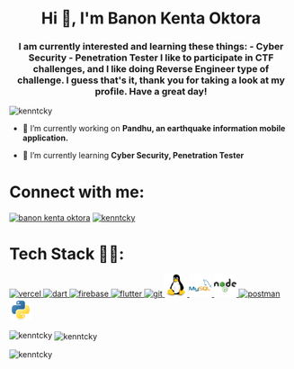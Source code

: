 <h1 align="center">Hi 👋, I'm Banon Kenta Oktora</h1>
<h3 align="center">I am currently interested and learning these things: - Cyber Security - Penetration Tester I like to participate in CTF challenges, and I like doing Reverse Engineer type of challenge. I guess that's it, thank you for taking a look at my profile. Have a great day!</h3>

<p align="left"> <img src="https://komarev.com/ghpvc/?username=kenntcky&label=Profile%20views&color=0e75b6&style=flat" alt="kenntcky" /> </p>

- 🔭 I’m currently working on **Pandhu, an earthquake information mobile application.**

- 🌱 I’m currently learning **Cyber Security, Penetration Tester**

# Connect with me:
<p align="left">
<a href="[https://linkedin.com/in/banon-kenta-oktora](https://www.linkedin.com/in/banon-kenta-oktora-416635310/)" target="blank"><img align="center" src="https://raw.githubusercontent.com/rahuldkjain/github-profile-readme-generator/master/src/images/icons/Social/linked-in-alt.svg" alt="banon kenta oktora" height="30" width="40" /></a>
<a href="https://instagram.com/kenntcky_" target="blank"><img align="center" src="https://raw.githubusercontent.com/rahuldkjain/github-profile-readme-generator/master/src/images/icons/Social/instagram.svg" alt="kenntcky" height="30" width="40" /></a>
</p>

# Tech Stack 👨‍💻:
<p align="left"> <a href="https://developer.android.com" target="_blank" rel="noreferrer"> <img src="https://img.shields.io/badge/Vercel-000000?style=for-the-badge&logo=vercel&logoColor=white" alt="vercel"/> </a> <a href="https://dart.dev" target="_blank" rel="noreferrer"> <img src="https://www.vectorlogo.zone/logos/dartlang/dartlang-icon.svg" alt="dart" width="40" height="40"/> </a> <a href="https://firebase.google.com/" target="_blank" rel="noreferrer"> <img src="https://www.vectorlogo.zone/logos/firebase/firebase-icon.svg" alt="firebase" width="40" height="40"/> </a> <a href="https://flutter.dev" target="_blank" rel="noreferrer"> <img src="https://www.vectorlogo.zone/logos/flutterio/flutterio-icon.svg" alt="flutter" width="40" height="40"/> </a> <a href="https://git-scm.com/" target="_blank" rel="noreferrer"> <img src="https://www.vectorlogo.zone/logos/git-scm/git-scm-icon.svg" alt="git" width="40" height="40"/> </a> <a href="https://www.linux.org/" target="_blank" rel="noreferrer"> <img src="https://raw.githubusercontent.com/devicons/devicon/master/icons/linux/linux-original.svg" alt="linux" width="40" height="40"/> </a> <a href="https://www.mysql.com/" target="_blank" rel="noreferrer"> <img src="https://raw.githubusercontent.com/devicons/devicon/master/icons/mysql/mysql-original-wordmark.svg" alt="mysql" width="40" height="40"/> </a> <a href="https://nodejs.org" target="_blank" rel="noreferrer"> <img src="https://raw.githubusercontent.com/devicons/devicon/master/icons/nodejs/nodejs-original-wordmark.svg" alt="nodejs" width="40" height="40"/> </a> <a href="https://postman.com" target="_blank" rel="noreferrer"> <img src="https://www.vectorlogo.zone/logos/getpostman/getpostman-icon.svg" alt="postman" width="40" height="40"/> </a> <a href="https://www.python.org" target="_blank" rel="noreferrer"> <img src="https://raw.githubusercontent.com/devicons/devicon/master/icons/python/python-original.svg" alt="python" width="40" height="40"/> </a> </p>

<p><img align="left" src="https://github-readme-stats.vercel.app/api/top-langs?username=kenntcky&show_icons=true&locale=en&layout=compact" alt="kenntcky" /></p>

<p>&nbsp;<img align="center" src="https://github-readme-stats.vercel.app/api?username=kenntcky&show_icons=true&locale=en" alt="kenntcky" /></p>

<p><img align="center" src="https://github-readme-streak-stats.herokuapp.com/?user=kenntcky&" alt="kenntcky" /></p>
